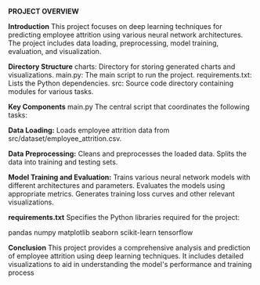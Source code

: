 **PROJECT OVERVIEW**


**Introduction**
This project focuses on deep learning techniques for predicting employee attrition using various neural network architectures. The project includes data loading, preprocessing, model training, evaluation, and visualization.

**Directory Structure**
charts: Directory for storing generated charts and visualizations.
main.py: The main script to run the project.
requirements.txt: Lists the Python dependencies.
src: Source code directory containing modules for various tasks.

**Key Components**
main.py
The central script that coordinates the following tasks:

**Data Loading:**
Loads employee attrition data from src/dataset/employee_attrition.csv.

**Data Preprocessing:**
Cleans and preprocesses the loaded data.
Splits the data into training and testing sets.

**Model Training and Evaluation:**
Trains various neural network models with different architectures and parameters.
Evaluates the models using appropriate metrics.
Generates training loss curves and other relevant visualizations.

**requirements.txt**
Specifies the Python libraries required for the project:

pandas
numpy
matplotlib
seaborn
scikit-learn
tensorflow


**Conclusion**
This project provides a comprehensive analysis and prediction of employee attrition using deep learning techniques. It includes detailed visualizations to aid in understanding the model's performance and training process
